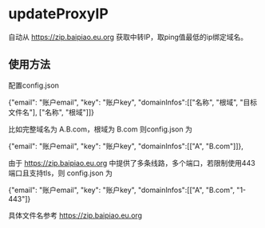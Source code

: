 # updateProxyIP

自动从 https://zip.baipiao.eu.org 获取中转IP，取ping值最低的ip绑定域名。

## 使用方法

配置config.json

{"email": "账户email", "key": "账户key", "domainInfos":[["名称", "根域", "目标文件名"], ["名称", "根域"]]}

比如完整域名为 A.B.com，根域为 B.com 则config.json 为 

{"email": "账户email", "key": "账户key", "domainInfos":[["A", "B.com"]]},

由于 https://zip.baipiao.eu.org 中提供了多条线路，多个端口，若限制使用443端口且支持tls，则 config.json 为 

{"email": "账户email", "key": "账户key", "domainInfos":[["A", "B.com", "1-443"]}

具体文件名参考 https://zip.baipiao.eu.org
